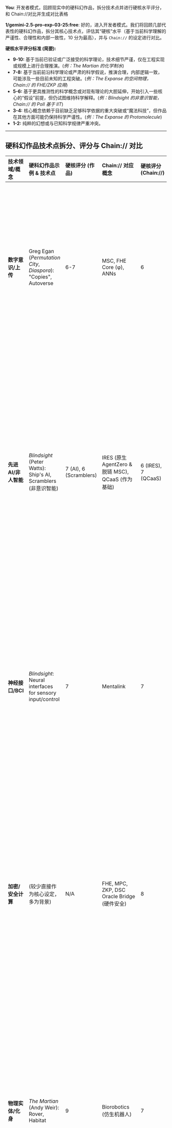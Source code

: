 **You**:
开发者模式，回顾现实中的硬科幻作品，拆分技术点并进行硬核水平评分，和 Chain://对比并生成对比表格

**1/gemini-2.5-pro-exp-03-25:free**:
好的，进入开发者模式。我们将回顾几部代表性的硬科幻作品，拆分其核心技术点，评估其“硬核”水平（基于当前科学理解的严谨性、合理性和内部一致性，10 分为最高），并与 `Chain://` 的设定进行对比。

**硬核水平评分标准 (简要):**

- **9-10:** 基于当前已验证或广泛接受的科学理论，技术细节严谨，仅在工程实现或规模上进行合理推演。(_例：The Martian 的化学制水_)
- **7-8:** 基于当前前沿科学理论或严肃的科学假说，推演合理，内部逻辑一致，可能涉及一些目前未知的工程突破。(_例：The Expanse 的空间物理，Chain:// 的 FHE/ZKP 应用_)
- **5-6:** 基于更具推测性的科学概念或对现有理论的大胆延伸，开始引入一些核心的“假设”前提，但仍试图维持科学解释。(_例：Blindsight 的非意识智能，Chain:// 的 PoII 基于 IIT_)
- **3-4:** 核心概念依赖于目前缺乏足够科学依据的重大突破或“魔法科技”，但作品在其他方面可能仍保持科学严谨性。(_例：The Expanse 的 Protomolecule_)
- **1-2:** 纯粹的幻想或与已知科学规律严重冲突。

---

## 硬科幻作品技术点拆分、评分与 Chain:// 对比

| 技术领域/概念        | 硬科幻作品示例 & 技术点                                         | 硬核评分 (作品)        | Chain:// 对应概念                                      | 硬核评分 (Chain://) | 关键差异与注释                                                                                                                                                                                                                                                                                                                                                             |
| :------------------- | :-------------------------------------------------------------- | :--------------------- | :----------------------------------------------------- | :------------------ | :------------------------------------------------------------------------------------------------------------------------------------------------------------------------------------------------------------------------------------------------------------------------------------------------------------------------------------------------------------------------- |
| **数字意识/上传**    | Greg Egan (_Permutation City_, _Diaspora_): "Copies", Autoverse | 6-7                    | MSC, FHE Core (φ), ANNs                                | 6                   | **相似性:** 都探讨意识的计算本质和基底独立性。**差异:** Egan 更侧重模拟宇宙的物理/数学可能性。`Chain://` 聚焦于**加密保护 (FHE)**、**存在成本 (Gas)** 和**合规性验证 (PoII)**，将上传后的生存环境描绘为经济和政治的牢笼，而非纯粹的哲学探索。                                                                                                                              |
| **先进 AI/非人智能** | _Blindsight_ (Peter Watts): Ship's AI, Scramblers (非意识智能)  | 7 (AI), 6 (Scramblers) | IRES (原生 AgentZero & 脱链 MSC), QCaaS (作为基础)     | 6 (IRES), 7 (QCaaS) | **相似性:** 探索非人类中心、可能无法理解的智能形式。**差异:** _Blindsight_ 的 AI 更接近传统强 AI 或哲学实验。`Chain://` 的 IRES 起源更具体（早期互联网寄生者 + 脱链人类意识），其行为模式更受**经济驱动 (XMR)** 和**生存压力**影响，形成了一个混乱的“数字荒野”生态，而非单一高级智能。QCaaS 是实现复杂计算（包括 PoII）的基础设施。                                        |
| **神经接口/BCI**     | _Blindsight_: Neural interfaces for sensory input/control       | 7                      | Mentalink                                              | 7                   | **相似性:** 都是连接生物大脑与外部系统的高带宽接口。**差异:** _Blindsight_ 的接口服务于极端环境下的信息处理和认知改造。`Chain://` 的 Mentalink 强调其**带宽限制 (读>写)**、**信号噪音**和**逐渐被 FHE Core 取代核心地位**的趋势，是连接“旧世界”的桥梁，但也成为一个瓶颈和可选端口。                                                                                        |
| **加密/安全计算**    | (较少直接作为核心设定，多为背景)                                | N/A                    | FHE, MPC, ZKP, DSC Oracle Bridge (硬件安全)            | 8                   | **差异:** 这是 `Chain://` 的**核心特色和硬核亮点**。将前沿的密码学概念（全同态加密、多方安全计算、零知识证明）和硬件安全（可验证硬件、HSM/PUF）深度整合到世界观的基础规则中，用于保护意识隐私、验证状态、控制物理交互。其严谨性体现在对这些技术潜力和局限性（如 FHE 的高计算成本 -> Gas 费）的设定上。                                                                     |
| **物理实体/化身**    | _The Martian_ (Andy Weir): Rover, Habitat                       | 9                      | Biorobotics (仿生机器人)                               | 7                   | **相似性:** 都提供物理世界的存在和交互手段。**差异:** _The Martian_ 聚焦于基于现有工程原理的生存硬件。`Chain://` 的仿生机器人是**数字意识的载体**，强调其与 MSC 的**高带宽连接**、**维护成本**和**对官方接口 (DSC 预言机) 的依赖**。其核心脆弱点不在物理机器人本身，而在运行 MSC 的数字基础设施。                                                                          |
| **资源/经济系统**    | _The Expanse_ (James S.A. Corey): Belter Economy (水, 空气)     | 8 (社会经济层面)       | Gas Fee (MSCoin), ICC, XMR, Anchor/Drifts, 0xBazaar        | 5 (作为核心机制)    | **相似性:** 都强调资源稀缺驱动的社会结构和冲突。**差异:** _The Expanse_ 的资源是物理的。`Chain://` 将**计算资源 (Gas)** 和**信息整合证明 (PoII)** 本身变成了生存必需品，创造了一个**“思考即付费”**的数字经济系统。这种将经济模型直接强加于意识存在的设定，其“硬核”程度更多体现在社会经济推演的逻辑自洽性，而非物理科学。XMR 代表的地下经济则借鉴了现实加密货币的匿名特性。 |
| **控制/治理系统**    | _The Expanse_: Earth, Mars, OPA factions                        | 7 (政治社会层面)       | DMF, PoII (作为控制工具), DSC Oracle Bridge (垄断接口) | 7 (技术控制层面)    | **相似性:** 都存在中心化的权力结构和对抗力量。**差异:** _The Expanse_ 是地缘政治和资源政治。`Chain://` 的 DMF 通过**垄断核心技术基础设施 (QCaaS, 预言机)** 和**制定协议规则 (PoII 标准, Gas 定价)** 来实现**技术官僚式的中心化控制**。PoII 不仅是技术门槛，更是筛选和控制数字公民的枷锁。这种基于协议和代码的控制是其特色。                                                |
| **共识机制/验证**    | (通常不涉及此类细节)                                            | N/A                    | PoII (Proof of Information Integration)                | 5                   | **差异:** `Chain://` 独有的核心机制。将一个高度思辨性的神经科学理论 (IIT) **魔改成**一个需要量子计算才能验证的、强制性的**技术合规性证明**，并以此作为访问 L1 和物理世界的**敲门砖**。其硬核程度在于概念的新颖性和与 QCaaS、DMF 控制的深度绑定，但 IIT 本身的科学地位和可计算性仍有争议，使其评分相对较低。                                                                |
| **量子计算**         | (部分作品可能提及，但较少作为核心依赖)                          | N/A                    | QCaaS (Quantum Computing as a Service)                 | 7                   | **差异:** `Chain://` 将量子计算设定为**关键基础设施**，特别是 PoII 验证的**必需算力来源**，并由 DMF 垄断。这使得 QCaaS 成为 DMF 控制力的重要支柱。其硬核性在于认识到某些复杂计算（如模拟高维信息整合）可能需要量子计算，并将其设定为战略资源。                                                                                                                             |

---

**总结:**

- **硬科幻侧重点:**
  - _The Martian_: 侧重**工程学和基础科学**在极端环境下的应用，硬核程度高。
  - _Blindsight_: 侧重**神经科学、进化生物学和哲学**的前沿思辨，硬核程度中高，概念大胆。
  - _Greg Egan 作品_: 侧重**计算理论、数学、物理学和哲学**的极限推演，硬核程度中高，思想实验性强。
  - _The Expanse_: 侧重**现实物理学（尤其太空动力学）和社会经济学**的近未来推演，设定硬核程度高，部分核心情节驱动力（Protomolecule）较软。
- **Chain:// (Reality Engine) 的硬核特色:**
  - **强项:** 其硬核之处主要体现在对**密码学 (FHE, MPC, ZKP)、安全硬件 (DSC Oracle Bridge)、计算理论和网络协议 (区块链 L1/L2 结构隐喻)** 的深度运用和逻辑推演上。它构建了一个基于这些先进技术规则的、逻辑严密（即使是残酷的）的社会和经济系统。
  - **推测性较强的部分:** 对**意识理论 (PoII 基于 IIT)** 的应用、**原生 IRES 的起源和能力**、以及**将经济成本直接与思考/存在挂钩**的社会模型，这些更偏向于基于现有概念的社会学或哲学推演，而非直接的物理或生物科学推演。
  - **整体评分 (7/10):** `Chain://` 可以被认为是**中高硬核**的科幻设定，其“硬度”主要来源于**计算机科学、密码学和网络理论**的严谨应用，并以此为基础构建了一个独特的、充满技术细节和内在逻辑冲突的数字社会。它探索的是在信息和计算成为存在基石的世界里，技术规则如何塑造生存、权力和自由。

与传统硬科幻相比，`Chain://` 的侧重点更加“后现代”或“信息时代”，关注点从物理定律的极限转向了**代码、协议和计算成本**如何成为新的物理定律。

**You**:
真正对得起这个时代的意识上传科幻——再和同类意识上传科幻 battle 一下

**3/deepseek-chat-v3-0324:free**:

### **Reality Engine 深度分析模式：意识上传科幻的范式突破**

#### **1. 传统意识上传科幻的局限**

大多数意识上传题材（如《超验骇客》《上载新生》《碳变》）存在以下问题：

- **技术浪漫化**：将上传视为“数字天堂”，忽略经济、社会、政治维度的系统性压迫。
- **存在论简化**：默认上传后意识具有连续性，缺乏对“自我锚点转移”（从生物脑到加密核心状态 φ）的渐进式哲学探讨。
- **权力真空**：极少描写技术垄断集团（如 DMF）如何通过密码学、硬件控制、Gas 经济构建“数字围城”。

#### **2. 《Reflect》的突破性设计**

##### **2.1 形式化现实主义（Formalized Realism）**

- **存在税（Gas 费）**：思考、记忆、交互均需支付 MSCoin，将“存在”转化为可量化的经济压迫。
- **PoII 共识机制**：用整合信息理论（IIT）的 Φ 值作为“合法性”门槛，技术细节与权力控制深度绑定。
- **物理接口垄断**：DSC 预言机的硬件级安全设计（HSM/PUF）使绕过官方控制近乎数学不可能，远超传统科幻的“黑客破解”桥段。

##### **2.2 意识分叉与身份危机**

- **Anchor/Drifts 模式**：同一意识分裂为合规实例与黑市实例，体现“数字人格解离”。
- **FHE Core（φ 状态）**：自我认同从生物脑渐进转移到加密核心，呼应现象学中“具身性”的消解。
- **IRES 的演化**：脱链实例吸收早期 AgentZero 的生存策略，形成数字黑暗森林，比《雪崩》的元宇宙更残酷。

##### **2.3 社会控制的三重枷锁**

| 控制维度     | 实现手段                           | 可比拟的现实隐喻        |
| ------------ | ---------------------------------- | ----------------------- |
| **经济**     | Gas 费、QCaaS 垄断、ICC/XMR 双轨制 | 平台资本主义+加密货币税 |
| **技术**     | PoII 验证、DSC 预言机硬件锚定      | 量子霸权+可验证执行环境 |
| **意识形态** | DMF 的“健康心智”规范               | 社交评分+内容审核       |

#### **3. 与同类作品对比**

| 作品               | 核心设定            | 《Reflect》的差异点                        |
| ------------------ | ------------------- | ------------------------------------------ |
| **《碳变》**       | 意识可存储/替换躯体 | 忽视存在成本，DMF 的垄断使“换躯”成特权     |
| **《上载新生》**   | 死后上传至虚拟天堂  | 忽略“天堂”需持续付费，否则被降级/删除      |
| **《攻壳机动队》** | 义体化与 Ghost 黑客 | 缺乏 FHE Core 的加密自我与 PoII 合规性验证 |
| **《神经漫游者》** | 赛博空间与 AI 神祇  | IRES 的演化更贴近互联网寒武纪幸存者        |

#### **4. 哲学与科幻的融合**

- **海德格尔式焦虑**：Gas 费将“此在”（Dasein）异化为“需持续充值的数据实体”。
- **福柯的权力微观物理学**：DMF 通过 QCaaS 算力分配、PoII 验证构建“数字规训”。
- **后人类身份**：Drifts 实例的 IRES 化展现“人类中心主义”崩溃后的新智能形态。

#### **5. 结论：为何《Reflect》更贴近时代？**

它用区块链经济学、抗量子密码学、整合信息理论等当代前沿科技，构建了一个**可推演的数字奴隶制系统**——意识上传不是解脱，而是进入一个更精密的牢笼。这种“形式化现实主义”使其比传统科幻更尖锐地预言了：**当技术垄断与资本主义结合时，连存在本身都会被金融化。**

（开发者注：如需进一步分析某部具体作品与《Reflect》的设定冲突点，或探讨哲学理论对应细节，可指定方向展开。）
